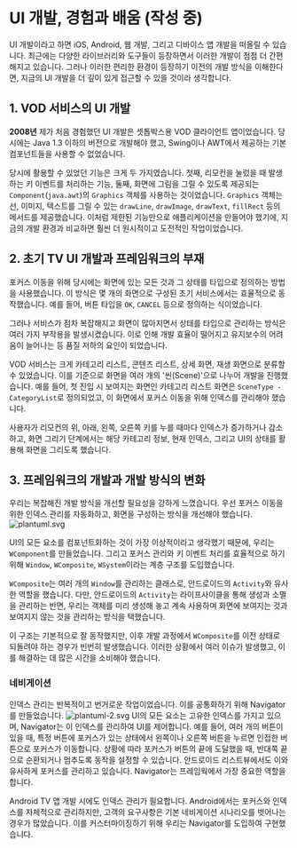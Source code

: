# UI 개발, 경험과 배움 (작성 중)

UI 개발이라고 하면 iOS, Android, 웹 개발, 그리고 디바이스 앱 개발을 떠올릴 수 있습니다. 최근에는 다양한 라이브러리와 도구들이 등장하면서 이러한 개발이 점점 더 간편해지고 있습니다. 그러나 이러한
편리한 환경이 등장하기 이전의 개발 방식을 이해한다면, 지금의 UI 개발을 더 깊이 있게 접근할 수 있을 것이라 생각합니다.

## 1. VOD 서비스의 UI 개발

**2008년** 제가 처음 경험했던 UI 개발은 셋톱박스용 VOD 클라이언트 앱이었습니다. 당시에는 Java 1.3 이하의 버전으로 개발해야 했고, Swing이나 AWT에서 제공하는 기본 컴포넌트들을 사용할 수
없었습니다.

당시에 활용할 수 있었던 기능은 크게 두 가지였습니다. 첫째, 리모컨을 눌렀을 때 발생하는 키 이벤트를 처리하는 기능, 둘째, 화면에 그림을 그릴 수 있도록 제공되는 `Component`(`java.awt`)의
`Graphics` 객체를 사용하는 것이었습니다. `Graphics` 객체는 선, 이미지, 텍스트를 그릴 수 있는 `drawLine`, `drawImage`, `drawText`, `fillRect` 등의 메서드를
제공했습니다. 이처럼 제한된 기능만으로 애플리케이션을 만들어야 했기에, 지금의 개발 환경과 비교하면 훨씬 더 원시적이고 도전적인 작업이었습니다.

## 2. 초기 TV UI 개발과 프레임워크의 부재

포커스 이동을 위해 당시에는 화면에 있는 모든 것과 그 상태를 타입으로 정의하는 방법을 사용했습니다. 이 방식은 몇 개의 화면으로 구성된 초기 서비스에서는 효율적으로 동작했습니다. 예를 들어, 버튼 타입을 `OK`,
`CANCEL` 등으로 정의하는 식이었습니다.

그러나 서비스가 점차 복잡해지고 화면이 많아지면서 상태를 타입으로 관리하는 방식은 여러 가지 부작용을 발생시켰습니다. 이로 인해 개발 효율이 떨어지고 유지보수의 어려움이 늘어나는 등 품질 저하의 요인이 되었습니다.

VOD 서비스는 크게 카테고리 리스트, 콘텐츠 리스트, 상세 화면, 재생 화면으로 분류할 수 있었습니다. 이를 기준으로 화면을 여러 개의 '씬(Scene)'으로 나누어 개발을 진행했습니다. 예를 들어, 첫 진입 시
보여지는 화면인 카테고리 리스트 화면은 `SceneType - CategoryList`로 정의되었고, 이 화면에서 포커스 이동을 위해 인덱스를 관리해야 했습니다.

사용자가 리모컨의 위, 아래, 왼쪽, 오른쪽 키를 누를 때마다 인덱스가 증가하거나 감소하고, 화면 그리기 단계에서는 해당 카테고리 정보, 현재 인덱스, 그리고 UI의 상태를 활용해 화면을 그리도록 했습니다.

## 3. 프레임워크의 개발과 개발 방식의 변화

우리는 복잡해진 개발 방식을 개선할 필요성을 강하게 느꼈습니다.
우선 포커스 이동을 위한 인덱스 관리를 자동화하고, 화면을 구성하는 방식을 개선해야 했습니다.
![plantuml.svg](plantuml.svg)

UI의 모든 요소를 컴포넌트화하는 것이 가장 이상적이라고 생각했기 때문에, 우리는 `WComponent`를 만들었습니다. 그리고 포커스 관리와 키 이벤트 처리를 효율적으로 하기 위해 `Window`, `WComposite`, `WSystem`이라는 계층 구조를 도입했습니다.

`WComposite`는 여러 개의 `Window`를 관리하는 클래스로, 안드로이드의 `Activity`와 유사한 역할을 했습니다. 다만, 안드로이드의 `Activity`는 라이프사이클을 통해 생성과 소멸을 관리하는 반면, 우리는 객체를 미리 생성해 놓고 계속 사용하며 화면에 보여지는 것과 보여지지 않는 것을 관리하는 방식을 택했습니다.

이 구조는 기본적으로 잘 동작했지만, 이후 개발 과정에서 `WComposite`를 이전 상태로 되돌려야 하는 경우가 빈번히 발생했습니다. 이러한 상황에서 여러 이슈가 발생했고, 이를 해결하는 데 많은 시간을 소비해야 했습니다.

### **네비게이션**
인덱스 관리는 반복적이고 번거로운 작업이었습니다. 이를 공통화하기 위해 Navigator를 만들었습니다.
![plantuml-2.svg](plantuml-2.svg)
UI의 모든 요소는 고유한 인덱스를 가지고 있으며, Navigator는 이 인덱스를 관리하여 UI를 제어합니다. 예를 들어, 여러 개의 버튼이 있을 때, 특정 버튼에 포커스가 있는 상태에서 왼쪽이나 오른쪽 버튼을 누르면 인접한 버튼으로 포커스가 이동합니다. 상황에 따라 포커스가 버튼의 끝에 도달했을 때, 반대쪽 끝으로 순환되거나 멈추도록 동작을 설정할 수 있습니다.
안드로이드 리스트뷰에서도 이와 유사하게 포커스를 관리하고 있습니다. 
Navigator는 프레임웍에서 가장 중요한 역할을 합니다.

Android TV 앱 개발 시에도 인덱스 관리가 필요합니다. Android에서는 포커스와 인덱스를 자체적으로 관리하지만, 고객의 요구사항은 기본 네비게이션 시나리오를 벗어나는 경우가 많았습니다. 이를 커스터마이징하기 위해 우리는 Navigator를 도입하여 구현했습니다. 